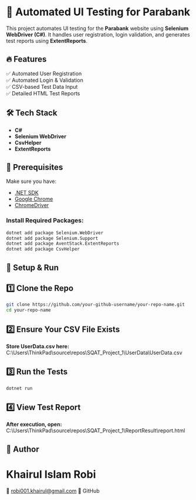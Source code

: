# 🚀 Automated UI Testing for Parabank

This project automates UI testing for the **Parabank** website using **Selenium WebDriver (C#)**. It handles user registration, login validation, and generates test reports using **ExtentReports**.

## 🔥 Features  
✅ Automated User Registration  
✅ Automated Login & Validation  
✅ CSV-based Test Data Input  
✅ Detailed HTML Test Reports  

## 🛠 Tech Stack  
- **C#**  
- **Selenium WebDriver**  
- **CsvHelper**  
- **ExtentReports**  

## 📌 Prerequisites  
Make sure you have:  
- [.NET SDK](https://dotnet.microsoft.com/en-us/download)  
- [Google Chrome](https://www.google.com/chrome/)  
- [ChromeDriver](https://sites.google.com/chromium.org/driver/)  

### Install Required Packages:  
```sh
dotnet add package Selenium.WebDriver  
dotnet add package Selenium.Support  
dotnet add package AventStack.ExtentReports  
dotnet add package CsvHelper  
```
## 🚀 Setup & Run
## 1️⃣ Clone the Repo
```sh
git clone https://github.com/your-github-username/your-repo-name.git  
cd your-repo-name
```
## 2️⃣ Ensure Your CSV File Exists
****Store UserData.csv here:****
C:\Users\ThinkPad\source\repos\SQAT_Project_1\UserData\UserData.csv
## 3️⃣ Run the Tests
```sh
dotnet run
```
## 4️⃣ View Test Report
****After execution, open:****
C:\Users\ThinkPad\source\repos\SQAT_Project_1\ReportResult\report.html
## 👤 Author
# Khairul Islam Robi
📧 robi001.khairul@gmail.com
📍 GitHub
